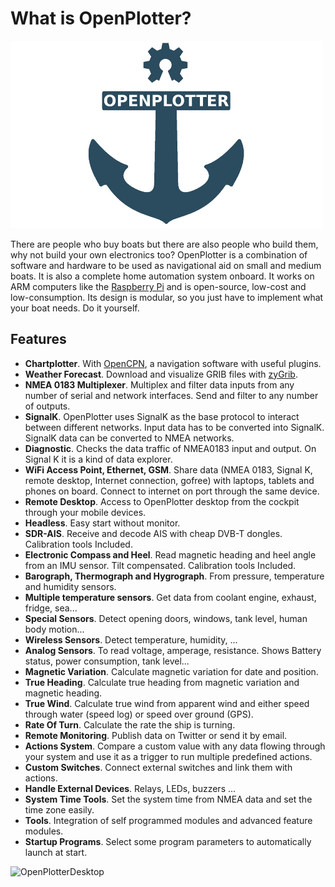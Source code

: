 # What is OpenPlotter?

![OpenPlotter logo](openplotter500x300.png)

There are people who buy boats but there are also people who build them, why not build your own electronics too? OpenPlotter is a combination of software and hardware to be used as navigational aid on small and medium boats. It is also a complete home automation system onboard. It works on ARM computers like the [Raspberry Pi](https://www.raspberrypi.org/) and is open-source, low-cost and low-consumption. Its design is modular, so you just have to implement what your boat needs. Do it yourself.

## Features

* **Chartplotter**. With [OpenCPN](http://opencpn.org), a navigation software with useful plugins.
* **Weather Forecast**. Download and visualize GRIB files with [zyGrib](http://www.zygrib.org).
* **NMEA 0183 Multiplexer**. Multiplex and filter data inputs from any number of serial and network interfaces. Send and filter to any number of outputs.
* **SignalK**. OpenPlotter uses SignalK as the base protocol to interact between different networks. Input data has to be converted into SignalK. SignalK data can be converted to NMEA networks.
* **Diagnostic**. Checks the data traffic of NMEA0183 input and output. On Signal K it is a kind of data explorer.
* **WiFi Access Point, Ethernet, GSM**. Share data \(NMEA 0183, Signal K, remote desktop, Internet connection, gofree\) with laptops, tablets and phones on board. Connect to internet on port through the same device.
* **Remote Desktop**. Access to OpenPlotter desktop from the cockpit through your mobile devices.
* **Headless**. Easy start without monitor.
* **SDR-AIS**. Receive and decode AIS with cheap DVB-T dongles. Calibration tools Included.
* **Electronic Compass and Heel**. Read magnetic heading and heel angle from an IMU sensor. Tilt compensated. Calibration tools Included.
* **Barograph, Thermograph and Hygrograph**. From pressure, temperature and humidity sensors.
* **Multiple temperature sensors**. Get data from coolant engine, exhaust, fridge, sea...
* **Special Sensors**. Detect opening doors, windows, tank level, human body motion...
* **Wireless Sensors**. Detect temperature, humidity, ...
* **Analog Sensors**. To read voltage, amperage, resistance. Shows Battery status, power consumption, tank level...
* **Magnetic Variation**. Calculate magnetic variation for date and position.
* **True Heading**. Calculate true heading from magnetic variation and magnetic heading.
* **True Wind**. Calculate true wind from apparent wind and either speed through water \(speed log\) or speed over ground \(GPS\).
* **Rate Of Turn**. Calculate the rate the ship is turning.
* **Remote Monitoring**. Publish data on Twitter or send it by email.
* **Actions System**. Compare a custom value with any data flowing through your system and use it as a trigger to run multiple predefined actions.
* **Custom Switches**. Connect external switches and link them with actions.
* **Handle External Devices**. Relays, LEDs, buzzers ...
* **System Time Tools**. Set the system time from NMEA data and set the time zone easily.
* **Tools**. Integration of self programmed modules and advanced feature modules.
* **Startup Programs**. Select some program parameters to automatically launch at start.

![OpenPlotterDesktop](openplotter.jpg)